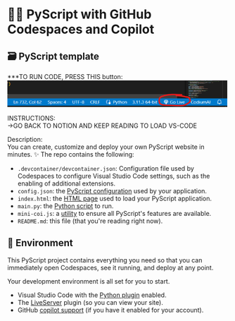 # 🐍📜 PyScript with GitHub Codespaces and Copilot

## 🗃️ PyScript template
<p>
   ***TO RUN CODE, PRESS THIS button: <img src="run-code-codespace.png" alt="Where to click" width="500" height="60">
</p>

INSTRUCTIONS:
<br>
->GO BACK TO NOTION AND KEEP READING TO LOAD VS-CODE

Description:
<br>
You can create, customize and deploy your own PyScript website in minutes. ✨
The repo contains the following:

* `.devcontainer/devcontainer.json`: Configuration file used by Codespaces to
  configure Visual Studio Code settings, such as the enabling of additional
  extensions.
* `config.json`: the
  [PyScript configuration](https://docs.pyscript.net/2024.6.1/user-guide/configuration/)
  used by your application.
* `index.html`: the
  [HTML page](https://docs.pyscript.net/2024.6.1/user-guide/first-steps/)
  used to load your PyScript application.
* `main.py`: the [Python script](https://pyscript.net/) to run.
* `mini-coi.js`: a
  [utility](https://docs.pyscript.net/2024.6.1/user-guide/workers/#http-headers)
  to ensure all PyScript's features are available.
* `README.md`: this file (that you're reading right now).

## 🚀 Environment

This PyScript project contains everything you need so that you can immediately
open Codespaces, see it running, and deploy at any point.

Your development environment is all set for you to start.

* Visual Studio Code with the [Python plugin](https://code.visualstudio.com/docs/languages/python) enabled.
* The [LiveServer](https://marketplace.visualstudio.com/items?itemName=ritwickdey.LiveServer) plugin (so you can view your site).
* GitHub [copilot support](https://github.com/features/copilot) (if you have it enabled for your account).
